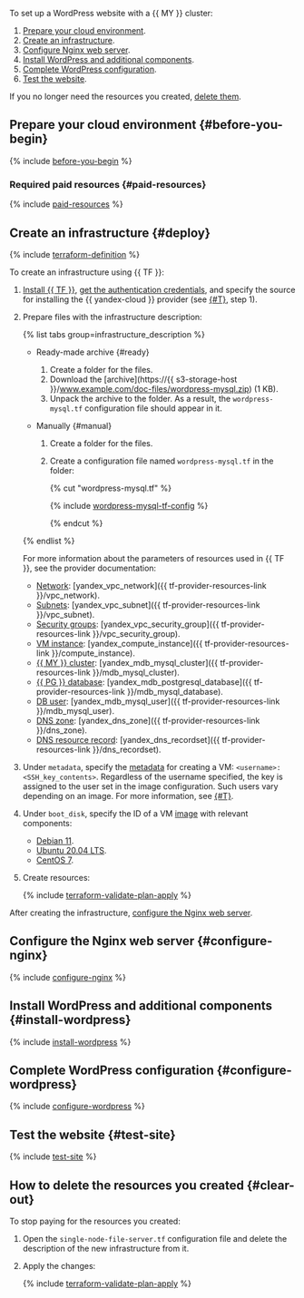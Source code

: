 To set up a WordPress website with a {{ MY }} cluster:
1. [Prepare your cloud environment](#before-you-begin).
1. [Create an infrastructure](#deploy).
1. [Configure Nginx web server](#configure-nginx).
1. [Install WordPress and additional components](#install-wordpress).
1. [Complete WordPress configuration](#configure-wordpress).
1. [Test the website](#test-site).

If you no longer need the resources you created, [delete them](#clear-out).

## Prepare your cloud environment {#before-you-begin}

{% include [before-you-begin](../_tutorials_includes/before-you-begin.md) %}

### Required paid resources {#paid-resources}

{% include [paid-resources](../_tutorials_includes/wordpress-mysql/paid-resources.md) %}

## Create an infrastructure {#deploy}

{% include [terraform-definition](../_tutorials_includes/terraform-definition.md) %}

To create an infrastructure using {{ TF }}:
1. [Install {{ TF }}](../../tutorials/infrastructure-management/terraform-quickstart.md#install-terraform), [get the authentication credentials](../../tutorials/infrastructure-management/terraform-quickstart.md#get-credentials), and specify the source for installing the {{ yandex-cloud }} provider (see [{#T}](../../tutorials/infrastructure-management/terraform-quickstart.md#configure-provider), step 1).
1. Prepare files with the infrastructure description:

   {% list tabs group=infrastructure_description %}

   - Ready-made archive {#ready}

     1. Create a folder for the files.
     1. Download the [archive](https://{{ s3-storage-host }}/www.example.com/doc-files/wordpress-mysql.zip) (1 KB).
     1. Unpack the archive to the folder. As a result, the `wordpress-mysql.tf` configuration file should appear in it.

   - Manually {#manual}

     1. Create a folder for the files.
     1. Create a configuration file named `wordpress-mysql.tf` in the folder:

        {% cut "wordpress-mysql.tf" %}

        {% include [wordpress-mysql-tf-config](../../_includes/web/wordpress-mysql-tf-config.md) %}

        {% endcut %}

   {% endlist %}

   For more information about the parameters of resources used in {{ TF }}, see the provider documentation:

    * [Network](../../vpc/concepts/network.md#network): [yandex_vpc_network]({{ tf-provider-resources-link }}/vpc_network).
    * [Subnets](../../vpc/concepts/network.md#subnet): [yandex_vpc_subnet]({{ tf-provider-resources-link }}/vpc_subnet).
    * [Security groups](../../vpc/concepts/security-groups.md): [yandex_vpc_security_group]({{ tf-provider-resources-link }}/vpc_security_group).
    * [VM instance](../../compute/concepts/vm.md): [yandex_compute_instance]({{ tf-provider-resources-link }}/compute_instance).
    * [{{ MY }} cluster](../../managed-mysql/concepts/index.md): [yandex_mdb_mysql_cluster]({{ tf-provider-resources-link }}/mdb_mysql_cluster).
    * [{{ PG }} database](../../managed-mysql/): [yandex_mdb_postgresql_database]({{ tf-provider-resources-link }}/mdb_mysql_database).
    * [DB user](../../managed-mysql/concepts/user-rights.md): [yandex_mdb_mysql_user]({{ tf-provider-resources-link }}/mdb_mysql_user).
    * [DNS zone](../../dns/concepts/dns-zone.md): [yandex_dns_zone]({{ tf-provider-resources-link }}/dns_zone).
    * [DNS resource record](../../dns/concepts/resource-record.md): [yandex_dns_recordset]({{ tf-provider-resources-link }}/dns_recordset).

1. Under `metadata`, specify the [metadata](../../compute/concepts/vm-metadata.md) for creating a VM: `<username>:<SSH_key_contents>`. Regardless of the username specified, the key is assigned to the user set in the image configuration. Such users vary depending on an image. For more information, see [{#T}](../../compute/concepts/vm-metadata.md#keys-processed-in-public-images).
1. Under `boot_disk`, specify the ID of a VM [image](../../compute/operations/images-with-pre-installed-software/get-list.md) with relevant components:
   * [Debian 11](/marketplace/products/yc/debian-11).
   * [Ubuntu 20.04 LTS](/marketplace/products/yc/ubuntu-20-04-lts).
   * [CentOS 7](/marketplace/products/yc/centos-7).
1. Create resources:

   {% include [terraform-validate-plan-apply](../_tutorials_includes/terraform-validate-plan-apply.md) %}

After creating the infrastructure, [configure the Nginx web server](#configure-nginx).
## Configure the Nginx web server {#configure-nginx}

{% include [configure-nginx](../_tutorials_includes/wordpress-mysql/configure-nginx.md) %}

## Install WordPress and additional components {#install-wordpress}

{% include [install-wordpress](../_tutorials_includes/wordpress-mysql/install-wordpress.md) %}

## Complete WordPress configuration {#configure-wordpress}

{% include [configure-wordpress](../_tutorials_includes/wordpress-mysql/configure-wordpress.md) %}

## Test the website {#test-site}

{% include [test-site](../_tutorials_includes/wordpress-mysql/test-site.md) %}

## How to delete the resources you created {#clear-out}

To stop paying for the resources you created:

1. Open the `single-node-file-server.tf` configuration file and delete the description of the new infrastructure from it.
1. Apply the changes:

    {% include [terraform-validate-plan-apply](../_tutorials_includes/terraform-validate-plan-apply.md) %}
